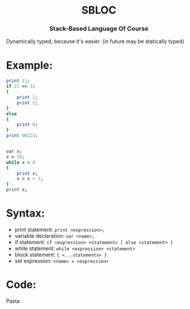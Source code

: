 <h1 align="center">SBLOC</h1>
<h3 align="center">Stack-Based Language Of Course</h3>
Dynamically typed, because it's easier. (in future may be statically typed)

# Example:
```ruby
print 11;
if 21 == 12
{
    print 1;
    print 2;
}
else
{
    print 0;
}
print 90123;


var x;
x = 10;
while x > 0
{
    print x;
    x = x - 1;
}
print x;
```
# Syntax:
* print statement: `print <expression>;`
* variable declaration: `var <name>;`
* if statement: `if <expression> <statement> [ else <statement> ]`
* while statement: `while <expression> <statement>`
* block statement: `{ <...statements> }`
* set expression: `<name> = <expression>`

# Code:
Pasta
